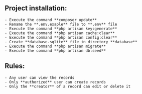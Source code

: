 
 Project installation:
  --------
    - Execute the command **composer update**
    - Rename the **.env.exaple** file to **.env** file
    - Execute the command **php artisan key:generate**
    - Execute the command **php artisan cache:clear**
    - Execute the command **php artisan config:clear**
    - Create **database.sqlite** file in directory **database**
    - Execute the command **php artisan migrate**
    - Execute the command **php artisan db:seed**
    
 Rules:
  --------
    - Any user can view the records
    - Only **authorized** user can create records
    - Only the **creator** of a record can edit or delete it
